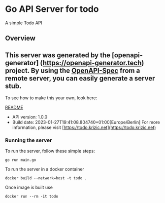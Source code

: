 # Go API Server for todo

A simple Todo API

## Overview
This server was generated by the [openapi-generator]
(https://openapi-generator.tech) project.
By using the [OpenAPI-Spec](https://github.com/OAI/OpenAPI-Specification) from a remote server, you can easily generate a server stub.
-

To see how to make this your own, look here:

[README](https://openapi-generator.tech)

- API version: 1.0.0
- Build date: 2023-01-27T19:41:08.804740+01:00[Europe/Berlin]
For more information, please visit [https://todo.krizic.net](https://todo.krizic.net)


### Running the server
To run the server, follow these simple steps:

```
go run main.go
```

To run the server in a docker container
```
docker build --network=host -t todo .
```

Once image is built use
```
docker run --rm -it todo
```

